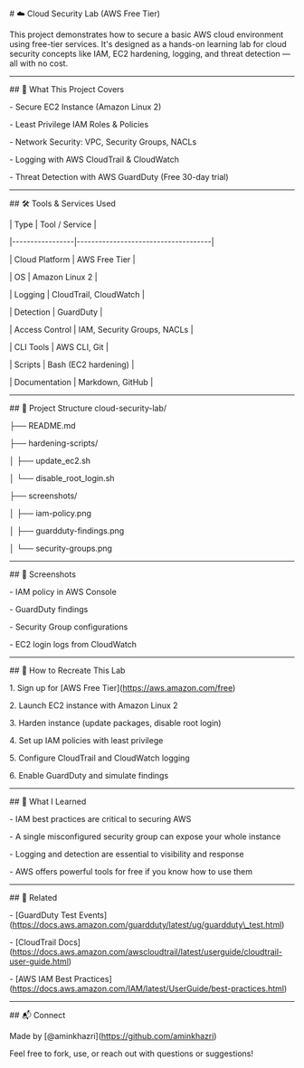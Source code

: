 \# ☁️ Cloud Security Lab (AWS Free Tier)



This project demonstrates how to secure a basic AWS cloud environment using free-tier services. It's designed as a hands-on learning lab for cloud security concepts like IAM, EC2 hardening, logging, and threat detection — all with no cost.



---



\## 🔐 What This Project Covers



\- Secure EC2 Instance (Amazon Linux 2)

\- Least Privilege IAM Roles \& Policies

\- Network Security: VPC, Security Groups, NACLs

\- Logging with AWS CloudTrail \& CloudWatch

\- Threat Detection with AWS GuardDuty (Free 30-day trial)



---



\## 🛠️ Tools \& Services Used



| Type            | Tool / Service                     |

|-----------------|-------------------------------------|

| Cloud Platform  | AWS Free Tier                       |

| OS              | Amazon Linux 2                      |

| Logging         | CloudTrail, CloudWatch              |

| Detection       | GuardDuty                           |

| Access Control  | IAM, Security Groups, NACLs         |

| CLI Tools       | AWS CLI, Git                        |

| Scripts         | Bash (EC2 hardening)                |

| Documentation   | Markdown, GitHub                    |



---



\## 🧱 Project Structure
cloud-security-lab/

├── README.md

├── hardening-scripts/

│   ├── update\_ec2.sh

│   └── disable\_root\_login.sh

├── screenshots/

│   ├── iam-policy.png

│   ├── guardduty-findings.png

│   └── security-groups.png

---



\## 📸 Screenshots



\- IAM policy in AWS Console

\- GuardDuty findings

\- Security Group configurations

\- EC2 login logs from CloudWatch



---



\## 🚀 How to Recreate This Lab



1\. Sign up for \[AWS Free Tier](https://aws.amazon.com/free)

2\. Launch EC2 instance with Amazon Linux 2

3\. Harden instance (update packages, disable root login)

4\. Set up IAM policies with least privilege

5\. Configure CloudTrail and CloudWatch logging

6\. Enable GuardDuty and simulate findings



---



\## 🧠 What I Learned



\- IAM best practices are critical to securing AWS

\- A single misconfigured security group can expose your whole instance

\- Logging and detection are essential to visibility and response

\- AWS offers powerful tools for free if you know how to use them



---



\## 📎 Related



\- \[GuardDuty Test Events](https://docs.aws.amazon.com/guardduty/latest/ug/guardduty\_test.html)

\- \[CloudTrail Docs](https://docs.aws.amazon.com/awscloudtrail/latest/userguide/cloudtrail-user-guide.html)

\- \[AWS IAM Best Practices](https://docs.aws.amazon.com/IAM/latest/UserGuide/best-practices.html)



---



\## 📬 Connect



Made by \[@aminkhazri](https://github.com/aminkhazri)  

Feel free to fork, use, or reach out with questions or suggestions!



